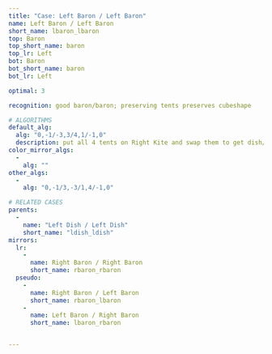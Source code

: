 ```yaml
---
title: "Case: Left Baron / Left Baron"
name: Left Baron / Left Baron
short_name: lbaron_lbaron
top: Baron
top_short_name: baron
top_lr: Left
bot: Baron
bot_short_name: baron
bot_lr: Left

optimal: 3

recognition: good baron/baron; preserving tents preserves cubeshape

# ALGORITHMS
default_alg:
  alg: "0,-1/-3,3/4,1/-1,0"
  description: put all 4 tents on Right Kite and swap them to get dish/dish
color_mirror_algs:
  -
    alg: ""
other_algs:
  -
    alg: "0,-1/3,-3/1,4/-1,0"

# RELATED CASES
parents:
  -
    name: "Left Dish / Left Dish"
    short_name: "ldish_ldish"
mirrors:
  lr:
    -
      name: Right Baron / Right Baron
      short_name: rbaron_rbaron
  pseudo:
    -
      name: Right Baron / Left Baron
      short_name: rbaron_lbaron
    -
      name: Left Baron / Right Baron
      short_name: lbaron_rbaron


---
```


